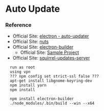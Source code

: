 # Auto Update

### Reference
  + Official Site: [electron - auto-updater](http://electron.atom.io/docs/api/auto-updater/)
  + Official Site: [nuts](https://github.com/GitbookIO/nuts)
  + Official Site: [electron-builder](https://github.com/electron-userland/electron-builder)
    - Official Site: [Sample Project](https://github.com/develar/onshape-desktop-shell)
  + Official Site: [squirrel-updates-server](https://github.com/Aluxian/squirrel-updates-server)
  
```
  run as root
  using vpn
  ??? npm config set strict-ssl false ???
  apt-get install libgnome-keyring-dev
  npm install yarn
  npm install
  
  npm install electron-builder
  ./node_modules/.bin/build --win --x64

```
